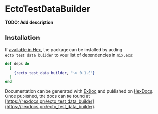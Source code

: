 # EctoTestDataBuilder

**TODO: Add description**

## Installation

If [available in Hex](https://hex.pm/docs/publish), the package can be installed
by adding `ecto_test_data_builder` to your list of dependencies in `mix.exs`:

```elixir
def deps do
  [
    {:ecto_test_data_builder, "~> 0.1.0"}
  ]
end
```

Documentation can be generated with [ExDoc](https://github.com/elixir-lang/ex_doc)
and published on [HexDocs](https://hexdocs.pm). Once published, the docs can
be found at [https://hexdocs.pm/ecto_test_data_builder](https://hexdocs.pm/ecto_test_data_builder).

